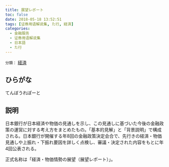 ```yaml
---
title: 展望レポート
toc: false
date: 2018-05-18 13:52:51
tags: [证券用语解说集, た行, 経済]
categories:
  - 金融服务
  - 证券用语解说集
  - 日本語
  - た行
---
```


`分類：` [経済](/tags/経済/)

## ひらがな

てんぼうれぽーと

## 説明

日本銀行が日本経済や物価の見通しを示し、この見通しに基づいた今後の金融政策の運営に対する考え方をまとめたもの。「基本的見解」と「背景説明」で構成される。日本銀行が開催する年8回の金融政策決定会合で、先行きの経済・物価見通しや上振れ・下振れ要因を詳しく点検し、審議・決定された内容をもとに年4回公表される。

正式名称は「経済・物価情勢の展望（展望レポート）」。
